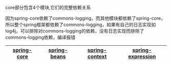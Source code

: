


core部分包含4个模块,它们的完整依赖关系

因为spring-core依赖了commons-logging，而其他模块都依赖了spring-core，所以整个spring框架都依赖了commons-logging，如果有自己的日志实现如log4j，可以排除对commons-logging的依赖，没有日志实现而排除了commons-logging依赖，编译报错

[spring-core]("依赖注入IoC与DI的最基本实现")|[spring-beans]("Bean工厂与bean的装配")|[spring-context]("spring的context上下文即IoC容器")|[spring-expression]("spring表达式语言")|
---|---|---|---|
